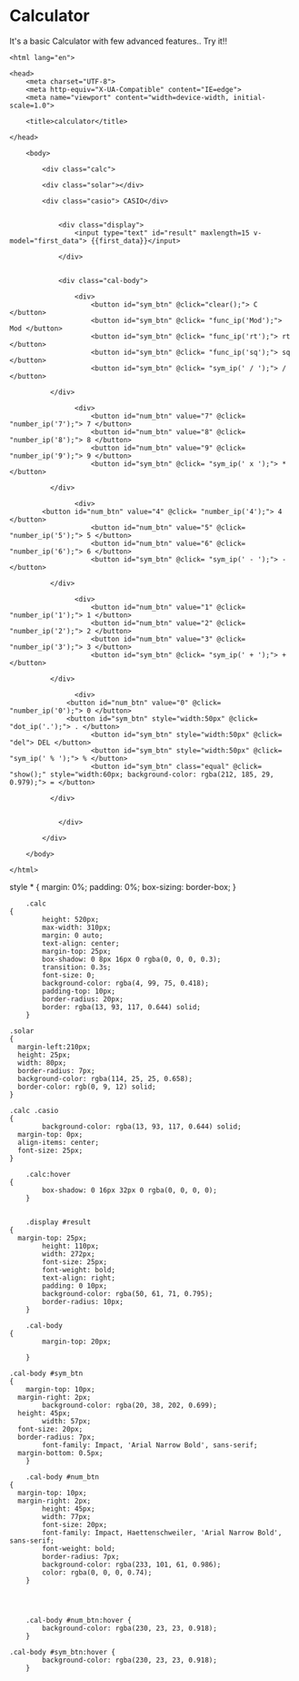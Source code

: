 # Calculator
It's a basic Calculator with few advanced features.. Try it!!
<!DOCTYPE html>
	<html lang="en">

	<head>
		<meta charset="UTF-8">
		<meta http-equiv="X-UA-Compatible" content="IE=edge">
		<meta name="viewport" content="width=device-width, initial-scale=1.0">

		<title>calculator</title>

	</head>
		
		<body>

			<div class="calc">

		    <div class="solar"></div>
		
		    <div class="casio"> CASIO</div>


				<div class="display">
					<input type="text" id="result" maxlength=15 v-model="first_data"> {{first_data}}</input>
		
				</div>
		

				<div class="cal-body">

					<div>
						<button id="sym_btn" @click="clear();"> C </button>
						<button id="sym_btn" @click= "func_ip('Mod');"> Mod </button>
						<button id="sym_btn" @click= "func_ip('rt');"> rt </button>
						<button id="sym_btn" @click= "func_ip('sq');"> sq </button>
						<button id="sym_btn" @click= "sym_ip(' / ');"> / </button>

		      </div>
		
					<div>
						<button id="num_btn" value="7" @click= "number_ip('7');"> 7 </button>
						<button id="num_btn" value="8" @click= "number_ip('8');"> 8 </button>
						<button id="num_btn" value="9" @click= "number_ip('9');"> 9 </button>
						<button id="sym_btn" @click= "sym_ip(' x ');"> * </button>

		      </div>
		
					<div>
          	<button id="num_btn" value="4" @click= "number_ip('4');"> 4 </button>
						<button id="num_btn" value="5" @click= "number_ip('5');"> 5 </button>
						<button id="num_btn" value="6" @click= "number_ip('6');"> 6 </button>
						<button id="sym_btn" @click= "sym_ip(' - ');"> - </button>

		      </div>
		
					<div>
						<button id="num_btn" value="1" @click= "number_ip('1');"> 1 </button>
						<button id="num_btn" value="2" @click= "number_ip('2');"> 2 </button>
						<button id="num_btn" value="3" @click= "number_ip('3');"> 3 </button>
						<button id="sym_btn" @click= "sym_ip(' + ');"> + </button>

		      </div>
		
					<div>
			      <button id="num_btn" value="0" @click= "number_ip('0');"> 0 </button>
			      <button id="sym_btn" style="width:50px" @click= "dot_ip('.');"> . </button>
						<button id="sym_btn" style="width:50px" @click= "del"> DEL </button>
						<button id="sym_btn" style="width:50px" @click= "sym_ip(' % ');"> % </button>
						<button id="sym_btn" class="equal" @click= "show();" style="width:60px; background-color: rgba(212, 185, 29, 0.979);"> = </button>

		      </div>
		
		
				</div>
		
			</div>
		
		</body>
		
	</html>
  
  
  
  
  
  
  
  
  style
		* {
			margin: 0%;
			padding: 0%;
			box-sizing: border-box;
		}

		.calc 
    {
			height: 520px;
			max-width: 310px;
			margin: 0 auto;
			text-align: center;
			margin-top: 25px;
			box-shadow: 0 8px 16px 0 rgba(0, 0, 0, 0.3);
			transition: 0.3s;
			font-size: 0;
			background-color: rgba(4, 99, 75, 0.418);
			padding-top: 10px;
			border-radius: 20px;
			border: rgba(13, 93, 117, 0.644) solid;
		}

    .solar
    {
      margin-left:210px;
      height: 25px;
      width: 80px;
      border-radius: 7px;
      background-color: rgba(114, 25, 25, 0.658);
      border-color: rgb(0, 9, 12) solid;
    }

    .calc .casio
    {
			background-color: rgba(13, 93, 117, 0.644) solid;
      margin-top: 0px;
      align-items: center;
      font-size: 25px;
    }

		.calc:hover 
    {
			box-shadow: 0 16px 32px 0 rgba(0, 0, 0, 0);
		}


		.display #result 
    {
      margin-top: 25px;
			height: 110px;
			width: 272px;
			font-size: 25px;
			font-weight: bold;
			text-align: right;
			padding: 0 10px;
			background-color: rgba(50, 61, 71, 0.795);
			border-radius: 10px;
		}

		.cal-body 
    {
			margin-top: 20px;

		}

    .cal-body #sym_btn 
    {
    	margin-top: 10px;
      margin-right: 2px;
			background-color: rgba(20, 38, 202, 0.699);
      height: 45px;
			width: 57px;
      font-size: 20px;
      border-radius: 7px;
			font-family: Impact, 'Arial Narrow Bold', sans-serif;
      margin-bottom: 0.5px;
		}

		.cal-body #num_btn 
    {
      margin-top: 10px;
      margin-right: 2px;
			height: 45px;
			width: 77px;
			font-size: 20px;
			font-family: Impact, Haettenschweiler, 'Arial Narrow Bold', sans-serif;
			font-weight: bold;
			border-radius: 7px;
			background-color: rgba(233, 101, 61, 0.986);
			color: rgba(0, 0, 0, 0.74);
		}




		.cal-body #num_btn:hover {
			background-color: rgba(230, 23, 23, 0.918);
		}

    .cal-body #sym_btn:hover {
			background-color: rgba(230, 23, 23, 0.918);
		}
